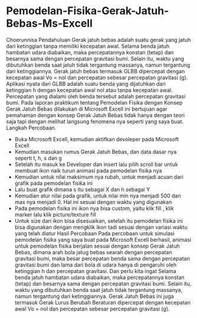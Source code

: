 # Pemodelan-Fisika-Gerak-Jatuh-Bebas-Ms-Excell
Choerunnisa
Pendahuluan
Gerak jatuh bebas adalah suatu gerak yang jatuh dari ketinggian tanpa memiliki kecepatan awal. Selama benda jatuh hambatan udara diabaikan, maka percepatannya konstan (tetap) dan besarnya sama dengan percepatan gravitasi bumi. Selain itu, waktu yang dibutuhkan benda saat jatuh tidak tergantung massanya, namun tergantung dari ketinggiannya. Gerak jatuh bebas termasuk GLBB dipercepat dengan kecepatan awal Vo = nol dan percepatan sebesar percepatan gravitasi (g). Aplikasi nyata dari GLBB adalah suatu benda yang dijatuhkan dari ketinggian h dengan kecepatan awal nol atau tanpa kecepatan awal. Percepatan yang dialami oleh benda tersebut adalah percepatan gravitasi bumi. Pada laporan praktikum tentang Pemodelan Fisika dengan Konsep Gerak Jatuh Bebas dilakukan di Microsoft Excell ini bertujuan agar pemahaman dengan konsep Gerak Jatuh Bebas tidak hanya dengan teori saja tapi dengan melihat langsung fenomena nya seperti yang saya buat.
Langkah Percobaan.
-	Buka Microsoft Excell, kemudian aktifkan devoleper pada Microsoft Excell
-	Kemudian masukan rumus Gerak Jatuh Bebas, dan data dasar nya seperti t, h, s dan g
-	Setelah itu masuk ke Developer dan insert lalu pilih scroll bar untuk membuat ikon naik turun animasi pada pemodelan fisika nya
-	Kemudian untuk nilai maksimum nya rubah, untuk menjadi acuan dari grafik pada pemodelan fisika ini
-	Lalu buat grafik dimana s itu sebagai X dan h sebagai Y
-	Kemudian atur nilai pada grafik, untuk nilai min nya menjadi 500 dan max nya menjadi 0. Hal ini sesuai dengan waktu yang digunakan
-	Pada pemodelan fisika ini ikon nya bisa custom, yaitu klik fill , klik marker lalu klik picture/texture fill
-	Untuk size dari ikon bisa disesuaikan, setelah itu pemodelan fisika ini bisa digunakan dengan mengklik ikon tadi sesuai dengan variasi waktu yang telah diatur
Hasil Percobaan
Pada percobaan untuk simulasi pemodelan fisika yang saya buat pada Microsoft Excell berhasil, animasi untuk pemodelan fisika berjalan sesuai dengan konsep Gerak Jatuh Bebas, dimana arah bola jatug bebas searah dengan percepatan gravitasi bumi, maka besar percepatan benda sama dengan percepatan gravitasi bumi dan lama dari bola di udara hanya di pengaruhi oleh ketinggian h dan percepatan gravitasi. Dan perlu kita ingat Selama benda jatuh hambatan udara diabaikan, maka percepatannya konstan (tetap) dan besarnya sama dengan percepatan gravitasi bumi. Selain itu, waktu yang dibutuhkan benda saat jatuh tidak tergantung massanya, namun tergantung dari ketinggiannya. Gerak Jatuh Bebas ini juga termasuk Gerak Lurus Berubah Beraturan dipercepat dengan kecepatan awal Vo = nol dan percepatan sebesar percepatan gravitasi (g).
